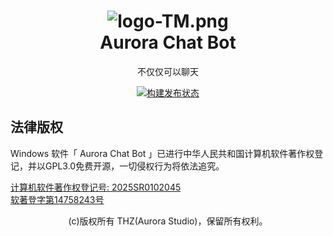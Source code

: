 <h1 align="center">
<img src="https://img.picui.cn/free/2025/01/18/678b2a5349765.png" alt="logo-TM.png" title="logo-TM.png" />
<br/>
Aurora Chat Bot
</h1>
<p align="center">不仅仅可以聊天</p>
<p align='center'>
  <a href="https://github.com/Aurora-Studio-Dev/Aurora-Chat-Bot/action">
    <img src='https://github.com/Aurora-Studio-Dev/Aurora-Chat-Bot/actions/workflows/dotnet.yml/badge.svg)](https://github.com/Aurora-Studio-Dev/Aurora-Chat-Bot/actions/workflows/dotnet.yml' alt="构建发布状态"/>
  </a>
</p>

## 法律版权
Windows 软件「 Aurora Chat Bot 」已进行中华人民共和国计算机软件著作权登记，并以GPL3.0免费开源，一切侵权行为将依法追究。

<a href="https://ccopyright.com.cn">计算机软件著作权登记号: 2025SR0102045<br/>
软著登字第14758243号</a>


<p align="center">(c)版权所有 THZ(Aurora Studio)，保留所有权利。</p>
